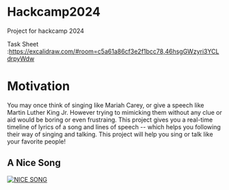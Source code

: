 # Hackcamp2024
Project for hackcamp 2024


Task Sheet :https://excalidraw.com/#room=c5a61a86cf3e2f1bcc78,46hsgGWzyri3YCLdrpyWdw

# Motivation

You may once think of singing like Mariah Carey, or give a speech like Martin Luther King Jr. 
However trying to mimicking them without any clue or aid would be boring or even frustraing.
This project gives you a real-time timeline of lyrics of a song and lines of speech -- which helps you following their way of singing and talking.
This project will help you sing or talk like your favorite people!

## A Nice Song

[![NICE SONG](https://img.youtube.com/vi/nFZP8zQ5kzk/0.jpg)](https://www.youtube.com/watch?v=nFZP8zQ5kzk)
